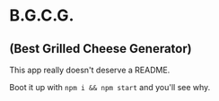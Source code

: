 # B.G.C.G.
## (Best Grilled Cheese Generator)

This app really doesn't deserve a README.

Boot it up with `npm i && npm start` and you'll see why.